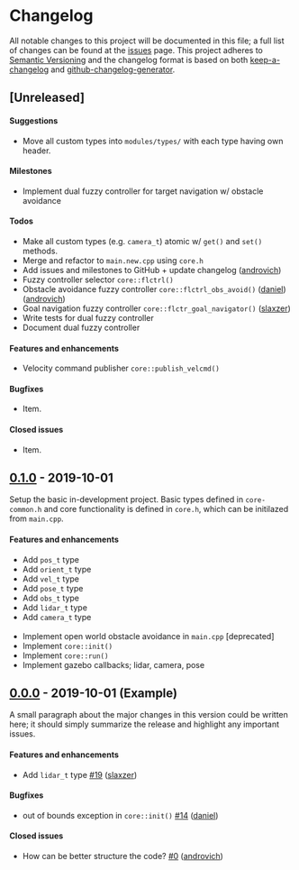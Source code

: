 # Changelog

All notable changes to this project will be documented in this file; a full list of changes can be found at the [issues] page. This project adheres to [Semantic Versioning] and the changelog format is based on both [keep-a-changelog] and [github-changelog-generator].

<!-- ------------------------------------------------------------------------------------------------------------------------------ -->

## [Unreleased]

#### Suggestions

- Move all custom types into `modules/types/` with each type having own header.

#### Milestones

- Implement dual fuzzy controller for target navigation w/ obstacle avoidance

#### Todos

- Make all custom types (e.g. `camera_t`) atomic w/ `get()` and `set()` methods.
- Merge and refactor to `main.new.cpp` using `core.h`
- Add issues and milestones to GitHub + update changelog ([androvich])
- Fuzzy controller selector `core::flctrl()`
- Obstacle avoidance fuzzy controller `core::flctrl_obs_avoid()` ([daniel])([androvich])
- Goal navigation fuzzy controller `core::flctr_goal_navigator()` ([slaxzer])
- Write tests for dual fuzzy controller
- Document dual fuzzy controller

#### Features and enhancements

- Velocity command publisher `core::publish_velcmd()`

#### Bugfixes

- Item.

#### Closed issues

- Item.

<!-- ------------------------------------------------------------------------------------------------------------------------------ -->

## [0.1.0] - 2019-10-01
Setup the basic in-development project. Basic types defined in `core-common.h` and core functionality is defined in `core.h`, which can be initilazed from `main.cpp`.

#### Features and enhancements

- Add `pos_t` type
- Add `orient_t` type
- Add `vel_t` type
- Add `pose_t` type
- Add `obs_t` type
- Add `lidar_t` type
- Add `camera_t` type
</br></br>
- Implement open world obstacle avoidance in `main.cpp` [deprecated]
- Implement `core::init()`
- Implement `core::run()`
- Implement gazebo callbacks; lidar, camera, pose

<!-- ------------------------------------------------------------------------------------------------------------------------------ -->

## [0.0.0] - 2019-10-01 (Example)
A small paragraph about the major changes in this version could be written here; it should simply summarize the release and highlight any important issues.

#### Features and enhancements

- Add `lidar_t` type [\#19] ([slaxzer])

#### Bugfixes

- out of bounds exception in `core::init()` [\#14] ([daniel])

#### Closed issues

- How can be better structure the code? [\#0] ([androvich])

<!-- Links ------------------------------------------------------------------------------------------------------------------------ -->

<!-- -- External ------------------------------------------------------------------------------------------------------------------ -->

[Semantic Versioning]: https://semver.org/spec/v2.0.0.html
[keep-a-changelog]: https://github.com/olivierlacan/keep-a-changelog
[github-changelog-generator]: https://github.com/github-changelog-generator/github-changelog-generator
[issues]: https://github.com/martinandrovich/rb-pro5/issues

<!-- -- Releases ------------------------------------------------------------------------------------------------------------------ -->

[0.1.0]: #010---2019-12-01
[0.0.0]: #changelog

<!-- -- Issues -------------------------------------------------------------------------------------------------------------------- -->

[\#19]: https://github.com/github-changelog-generator/github-changelog-generator/issues/19
[\#14]: https://github.com/github-changelog-generator/github-changelog-generator/issues/19
[\#0]:  https://github.com/github-changelog-generator/github-changelog-generator/issues/19

<!-- -- Identities ---------------------------------------------------------------------------------------------------------------- -->

[androvich]: https:/github.com/martinandrovich
[daniel]: https://github.com/dscho15
[slaxzer]: https://github.com/slaxzer96
